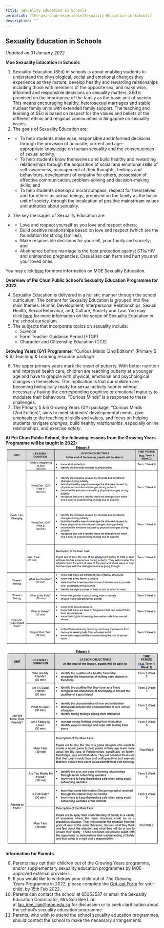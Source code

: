 ```yaml
---
title: Sexuality Education in Schools
permalink: /the-pei-chun-experience/Sexuality-Education-in-Schools/
description: ""
---
```

Sexuality Education in Schools
------------------------------

_Updated on 31 January 2022._

**Moe Sexua****l****ity Education in Schools**

1.  Sexuality Education (SEd) in schools is about enabling students to understand the physiological, social and emotional changes they experience as they mature, develop healthy and rewarding relationships including those with members of the opposite sex, and make wise, informed and responsible decisions on sexuality matters. SEd is premised on the importance of the family as the basic unit of society. This means encouraging healthy, heterosexual marriages and stable nuclear family units with extended family support. The teaching and learning of SEd is based on respect for the values and beliefs of the different ethnic and religious communities in Singapore on sexuality issues.
2.  The goals of Sexuality Education are:

*   *   To help students make wise, responsible and informed decisions through the provision of accurate, current and age-appropriate knowledge on human sexuality and the consequences of sexual activity;
    *   To help students know themselves and build healthy and rewarding relationships through the acquisition of social and emotional skills of self-awareness, management of their thoughts, feelings and behaviours, development of empathy for others, possession of effective communication, problem-solving and decision-making skills; and
    *   To help students develop a moral compass, respect for themselves and for others as sexual beings, premised on the family as the basic unit of society, through the inculcation of positive mainstream values and attitudes about sexuality.

3.  The key messages of Sexuality Education are:

*   *   Love and respect yourself as you love and respect others;
    *   Build positive relationships based on love and respect (which are the foundation for strong families);
    *   Make responsible decisions for yourself, your family and society; and
    *   Abstinence before marriage is the best protection against STIs/HIV and unintended pregnancies. Casual sex can harm and hurt you and your loved ones.

You may click [here](https://www.moe.gov.sg/programmes/sexuality-education) for more information on MOE Sexuality Education.

**Overview of Pei Chun Public School’s Sexuality Education Programme for 2022**

4.  Sexuality Education is delivered in a holistic manner through the school curriculum. The content for Sexuality Education is grouped into five main themes: Human Development, Interpersonal Relationships, Sexual Health, Sexual Behaviour, and, Culture, Society and Law. You may click [here](https://www.moe.gov.sg/education/programmes/social-and-emotional-learning/sexuality-education/scope-and-teaching-approach-of-sexuality-education-in-schools) for more information on the scope of Sexuality Education in the school curriculum.
5.  The subjects that incorporate topics on sexuality include:
    *   Science
    *   Form Teacher Guidance Period (FTGP)
    *   Character and Citizenship Education (CCE)

**Growing Years (GY) Programme**: “Curious Minds (2nd Edition)” (Primary 5 & 6) Teaching & Learning resource package

6.  The upper primary years mark the onset of puberty. With better nutrition and improved health care, children are reaching puberty at a younger age and have to grapple with physical, emotional and psychological changes in themselves. The implication is that our children are becoming biologically ready for sexual activity sooner without necessarily having the corresponding cognitive or emotional maturity to modulate their behaviours. “Curious Minds” is a response to these challenges.
7.  The Primary 5 & 6 Growing Years (GY) package, “Curious Minds (2nd Edition)”, aims to meet students’ developmental needs, give emphasis to the teaching of skills and values, and focus on helping students navigate _changes_, build healthy _relationships_, especially online relationships, and exercise _safety_.

**At Pei Chun Public School, the following lessons from the Growing Years Programme will be taught in 2022:**
![](/images/SED%20P5.jpg)
![](/images/SED%20P6.jpg)

**Information for Parents**

8.  Parents may opt their children out of the Growing Years programme, and/or supplementary sexuality education programmes by MOE-approved external providers.
9.  If you would like to withdraw your child out of _The Growing Years_ Programme in 2022, please complete the [Opt-out Form](https://form.gov.sg/#!/61f23a1155a46d0013376a41) for your child, by 15th Feb 2022.
10.  Parents can contact the school at 65053537 or email the Sexuality Education Coordinator, Mrs Soh Bee Lian at [lau_bee_lian@moe.edu.sg](mailto:lau_bee_lian@moe.edu.sg) for discussion or to seek clarification about the school’s sexuality education programme.
11.  Parents, who wish to attend the school sexuality education programmes, should contact the school to make the necessary arrangements.